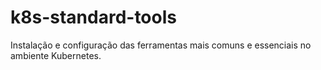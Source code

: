 # k8s-standard-tools
Instalação e configuração das ferramentas mais comuns e essenciais no ambiente Kubernetes.
